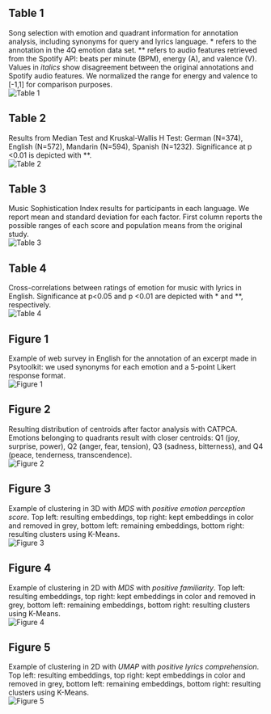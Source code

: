 ## Table 1
Song selection with emotion and quadrant information for annotation analysis, including synonyms for query and lyrics language. * refers to the annotation in the 4Q emotion data set. ** refers to audio features retrieved from the Spotify API: beats per minute (BPM), energy (A), and valence (V). Values in *italics* show disagreement between the original annotations and Spotify audio features. We normalized the range for energy and valence to [-1,1] for comparison purposes. <br>
![Table 1][table1]

## Table 2
Results from Median Test and Kruskal-Wallis H Test: German (N=374), English (N=572), Mandarin (N=594), Spanish (N=1232). Significance at p &lt;0\.01 is depicted with **. <br>
![Table 2][table2]

## Table 3
Music Sophistication Index results for participants in each language. We report mean and standard deviation for each factor. First column reports the possible ranges of each score and population means from the original study. <br>
![Table 3][table3]

## Table 4
Cross-correlations between ratings of emotion for music with lyrics in English. Significance at p&lt;0\.05 and p &lt;0\.01 are depicted with * and **, respectively. <br>
![Table 4][table4]

## Figure 1
Example of web survey in English for the annotation of an excerpt made in Psytoolkit: we used synonyms for each emotion and a 5-point Likert response format. <br>
![Figure 1][fig1]

## Figure 2
Resulting distribution of centroids after factor analysis with CATPCA. Emotions belonging to quadrants result with closer centroids: Q1 (joy, surprise, power), Q2 (anger, fear, tension), Q3 (sadness, bitterness), and Q4 (peace, tenderness, transcendence). <br>
![Figure 2][fig2]

## Figure 3
Example of clustering in 3D with *MDS* with *positive emotion perception score*. Top left: resulting embeddings, top right: kept embeddings in color and removed in grey, bottom left: remaining embeddings, bottom right: resulting clusters using K-Means. <br>
![Figure 3][fig3]

## Figure 4
Example of clustering in 2D with *MDS* with *positive familiarity*. Top left: resulting embeddings, top right: kept embeddings in color and removed in grey, bottom left: remaining embeddings, bottom right: resulting clusters using K-Means. <br>
![Figure 4][fig4]


## Figure 5
Example of clustering in 2D with *UMAP* with *positive lyrics comprehension*. Top left: resulting embeddings, top right: kept embeddings in color and removed in grey, bottom left: remaining embeddings, bottom right: resulting clusters using K-Means. <br>
![Figure 5][fig5]

[table1]: https://github.com/juansgomez87/agreement-emotion/blob/master/suppl_material/img/table1.png "Table 1"
[table2]: https://github.com/juansgomez87/agreement-emotion/blob/master/suppl_material/img/table2.png "Table 2"
[table3]: https://github.com/juansgomez87/agreement-emotion/blob/master/suppl_material/img/table3.png "Table 3"
[table4]: https://github.com/juansgomez87/agreement-emotion/blob/master/suppl_material/img/table4.png "Table 4"
[fig1]: https://github.com/juansgomez87/agreement-emotion/blob/master/suppl_material/img/fig1.png "Figure 1"
[fig2]: https://github.com/juansgomez87/agreement-emotion/blob/master/suppl_material/img/fig2.png "Figure 2"
[fig3]: https://github.com/juansgomez87/agreement-emotion/blob/master/suppl_material/img/fig3.png "Figure 3"
[fig4]: https://github.com/juansgomez87/agreement-emotion/blob/master/suppl_material/img/fig4.png "Figure 4"
[fig5]: https://github.com/juansgomez87/agreement-emotion/blob/master/suppl_material/img/fig5.png "Figure 5"

